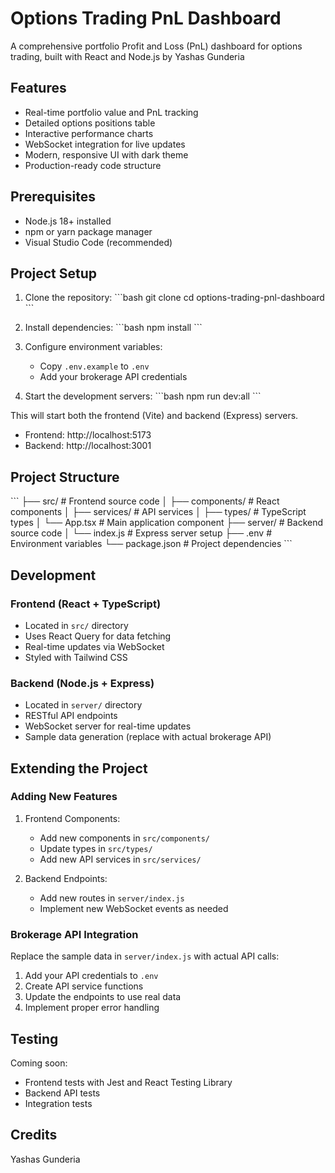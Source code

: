 # Options Trading PnL Dashboard

A comprehensive portfolio Profit and Loss (PnL) dashboard for options trading, built with React and Node.js by Yashas Gunderia

## Features

- Real-time portfolio value and PnL tracking
- Detailed options positions table
- Interactive performance charts
- WebSocket integration for live updates
- Modern, responsive UI with dark theme
- Production-ready code structure

## Prerequisites

- Node.js 18+ installed
- npm or yarn package manager
- Visual Studio Code (recommended)

## Project Setup

1. Clone the repository:
\`\`\`bash
git clone <repository-url>
cd options-trading-pnl-dashboard
\`\`\`

2. Install dependencies:
\`\`\`bash
npm install
\`\`\`

3. Configure environment variables:
   - Copy `.env.example` to `.env`
   - Add your brokerage API credentials

4. Start the development servers:
\`\`\`bash
npm run dev:all
\`\`\`

This will start both the frontend (Vite) and backend (Express) servers.

- Frontend: http://localhost:5173
- Backend: http://localhost:3001

## Project Structure

\`\`\`
├── src/                  # Frontend source code
│   ├── components/       # React components
│   ├── services/        # API services
│   ├── types/           # TypeScript types
│   └── App.tsx          # Main application component
├── server/              # Backend source code
│   └── index.js         # Express server setup
├── .env                 # Environment variables
└── package.json         # Project dependencies
\`\`\`

## Development

### Frontend (React + TypeScript)

- Located in `src/` directory
- Uses React Query for data fetching
- Real-time updates via WebSocket
- Styled with Tailwind CSS

### Backend (Node.js + Express)

- Located in `server/` directory
- RESTful API endpoints
- WebSocket server for real-time updates
- Sample data generation (replace with actual brokerage API)

## Extending the Project

### Adding New Features

1. Frontend Components:
   - Add new components in `src/components/`
   - Update types in `src/types/`
   - Add new API services in `src/services/`

2. Backend Endpoints:
   - Add new routes in `server/index.js`
   - Implement new WebSocket events as needed

### Brokerage API Integration

Replace the sample data in `server/index.js` with actual API calls:

1. Add your API credentials to `.env`
2. Create API service functions
3. Update the endpoints to use real data
4. Implement proper error handling

## Testing

Coming soon:
- Frontend tests with Jest and React Testing Library
- Backend API tests
- Integration tests

## Credits 

Yashas Gunderia